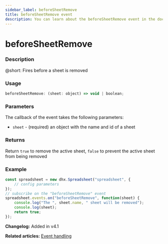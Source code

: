 ```yaml
---
sidebar_label: beforeSheetRemove
title: beforeSheetRemove event
description: You can learn about the beforeSheetRemove event in the documentation of the DHTMLX JavaScript Spreadsheet library. Browse developer guides and API reference, try out code examples and live demos, and download a free 30-day evaluation version of DHTMLX Spreadsheet.
---
```


# beforeSheetRemove

### Description

@short: Fires before a sheet is removed

### Usage

~~~jsx
beforeSheetRemove: (sheet: object) => void | boolean;
~~~

### Parameters

The callback of the event takes the following parameters:

- `sheet` - (required) an object  with the name and id of a sheet

### Returns

Return `true` to remove the active sheet, `false` to prevent the active sheet from being removed

### Example

~~~jsx {5-9}
const spreadsheet = new dhx.Spreadsheet("spreadsheet", {
    // config parameters
});
// subscribe on the "beforeSheetRemove" event
spreadsheet.events.on("beforeSheetRemove", function(sheet) {
    console.log("The ", sheet.name, " sheet will be removed");
    console.log(sheet);
    return true;
});
~~~

**Changelog:** Added in v4.1

**Related articles:** [Event handling](handling_events.md)